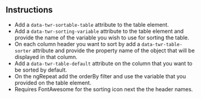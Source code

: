 
## Instructions

- Add a `data-twr-sortable-table` attribute to the table element.
- Add a `data-twr-sorting-variable` attribute to the table element and provide the name of the variable you wish to use for sorting the table.
- On each column header you want to sort by add a `data-twr-table-sorter` attribute and provide the property name of the object that will be displayed in that column.
- Add a `data-twr-table-default` attribute on the column that you want to be sorted by default.
- On the ngRepeat add the orderBy filter and use the variable that you provided on the table element.
- Requires FontAwesome for the sorting icon next the the header names.
